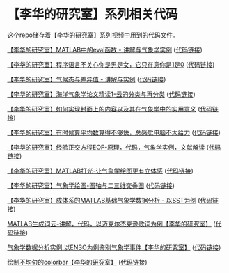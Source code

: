 # 【李华的研究室】系列相关代码
这个repo储存着【李华的研究室】系列视频中用到的代码文件。

[【李华的研究室】MATLAB中的eval函数 - 讲解与气象学实例](https://www.bilibili.com/video/BV1Kq4y1L78u)                        ([代码链接](https://github.com/LiHuaVUP/lihua_lab/tree/main/BV1Kq4y1L78u))

[【李华的研究室】程序语言不关心你是男是女，它只在意你是1是0](https://www.bilibili.com/video/BV1Xo4y1k735)                      ([代码链接](https://github.com/LiHuaVUP/lihua_lab/tree/main/BV1Xo4y1k735/RF_53))

[【李华的研究室】气候态与差异值 - 讲解与实例](https://www.bilibili.com/video/BV1KU4y1376d)                                  ([代码链接](https://github.com/LiHuaVUP/lihua_lab/tree/main/BV1KU4y1376d))

[【李华的研究室】海洋气象学论文精读1-云的分类与再分类](https://www.bilibili.com/video/BV1cQ4y1k7rq)                           ([代码链接](https://github.com/LiHuaVUP/lihua_lab/tree/main/BV1cQ4y1k7rq))

[【李华的研究室】如何实现封面上的内容以及其在气象学中的实用意义](https://www.bilibili.com/video/BV1Nq4y1d7pD)                           ([代码链接](https://github.com/LiHuaVUP/lihua_lab/tree/main/BV1Nq4y1d7pD))

[【李华的研究室】有时候算平均数算得不够快，总感觉电脑不太给力](https://www.bilibili.com/video/BV1vq4y157Mi)                           ([代码链接](https://github.com/LiHuaVUP/lihua_lab/tree/main/BV1vq4y157Mi))

[【李华的研究室】经验正交方程EOF-原理，代码，气象学实例，文献解读](https://www.bilibili.com/video/BV16i4y1o7sK)                           ([代码链接](https://github.com/LiHuaVUP/lihua_lab/tree/main/eof_li))

[【李华的研究室】MATLAB打光-让气象学绘图更有立体感](https://www.bilibili.com/video/BV1iL4y1H7rv)                           ([代码链接](https://github.com/LiHuaVUP/lihua_lab/tree/main/light))

[【李华的研究室】气象学绘图-图轴与二三维交叠图](https://www.bilibili.com/video/BV1W44y1J7ty)                           ([代码链接](https://github.com/LiHuaVUP/lihua_lab/tree/main/axes2d3d))

[【李华的研究室】成体系的MATLAB基础气象学数据分析 - 以SST为例](https://www.bilibili.com/video/BV1hm4y1Q7Fa)                           ([代码链接](https://github.com/LiHuaVUP/lihua_lab/tree/main/sst_workflow))

[MATLAB生成词云-讲解，代码，以迈克尔杰克逊歌词为例【李华的研究室】](https://www.bilibili.com/video/BV1gm4y1D7r1)                           ([代码链接](https://github.com/LiHuaVUP/lihua_lab/tree/main/wordcloud))

[气象学数据分析实例:以ENSO为例鉴别气象学事件【李华的研究室】](https://www.bilibili.com/video/BV1H94y1Z7vR)                           ([代码链接](https://github.com/LiHuaVUP/lihua_lab/tree/main/enso_identify))


[绘制不均匀的colorbar【李华的研究室】](https://www.bilibili.com/video/BV1HY411j7op)                           ([代码链接](https://github.com/LiHuaVUP/lihua_lab/tree/main/colobrarnu))
